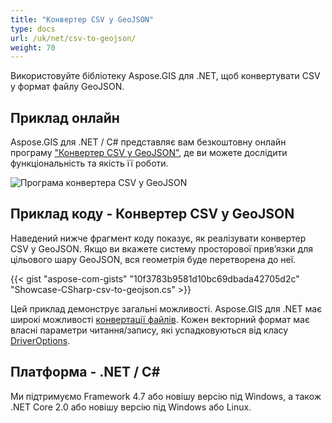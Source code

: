 ```yaml
---
title: "Конвертер CSV у GeoJSON"
type: docs
url: /uk/net/csv-to-geojson/
weight: 70
---
```


Використовуйте бібліотеку Aspose.GIS для .NET, щоб конвертувати CSV у формат файлу GeoJSON.

## **Приклад онлайн**

Aspose.GIS для .NET / C# представляє вам безкоштовну онлайн програму ["Конвертер CSV у GeoJSON"](https://products.aspose.app/gis/conversion/csv-to-geojson), де ви можете дослідити функціональність та якість її роботи.

![Програма конвертера CSV у GeoJSON](conversion.png)

## **Приклад коду - Конвертер CSV у GeoJSON**

Наведений нижче фрагмент коду показує, як реалізувати конвертер CSV у GeoJSON. Якщо ви вкажете систему просторової прив’язки для цільового шару GeoJSON, вся геометрія буде перетворена до неї. 

{{< gist "aspose-com-gists" "10f3783b9581d10bc69dbada42705d2c" "Showcase-CSharp-csv-to-geojson.cs" >}}

Цей приклад демонструє загальні можливості. Aspose.GIS для .NET має широкі можливості [конвертації файлів](https://docs.aspose.com/gis/net/vector-layers/). Кожен векторний формат має власні параметри читання/запису, які успадковуються від класу [DriverOptions](https://reference.aspose.com/gis/net/aspose.gis/driveroptions).

## **Платформа - .NET / C#**

Ми підтримуємо Framework 4.7 або новішу версію під Windows, а також .NET Core 2.0 або новішу версію під Windows або Linux.
